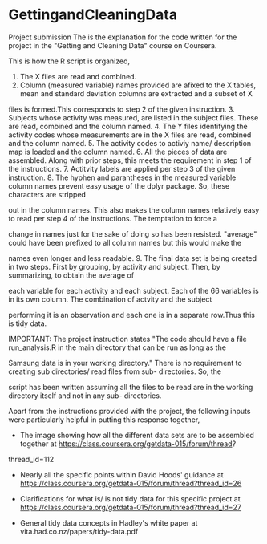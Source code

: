 # GettingandCleaningData
Project submission
The is the explanation for the code written for the project in the "Getting and Cleaning Data" course on Coursera. 

This is how the R script is organized,

1. The X files are read and combined.
2. Column (measured variable) names provided are afixed to the X tables, mean and standard deviation columns are extracted and a subset of X 

files is formed.This corresponds to step 2 of the given instruction.
3. Subjects whose activity was measured, are listed in the subject files. These are read, combined and the column named.
4. The Y files identifying the activity codes whose measurements are in the X files are read, combined and the column named.
5. The activity codes to activiy name/ description map is loaded and the column named. 
6. All the pieces of data are assembled. Along with prior steps, this meets the requirement in step 1 of the instructions.
7. Actitvity labels are applied per step 3 of the given instruction.
8. The hyphen and parantheses in the measured variable column names prevent easy usage of the dplyr package. So, these characters are stripped 

out in the column names. This also makes the column names relatively easy to read per step 4 of the instructions. The temptation to force a 

change in names just for the sake of doing so has been resisted. "average" could have been prefixed to all column names but this would make the 

names even longer and less readable.
9. The final data set is being created in two steps. First by grouping, by activity and subject. Then, by summarizing, to obtain the average of 

each variable for each activity and each subject. Each of the 66 variables is in its own column. The combination of actvity and the subject 

performing it is an observation and each one is in a separate row.Thus this is tidy data.

IMPORTANT: The project instruction states "The code should have a file run_analysis.R in the main directory that can be run as long as the 

Samsung data is in your working directory." There is no requirement to creating sub directories/ read files from sub- directories. So, the 

script has been written assuming all the files to be read are in the working directory itself and not in any sub- directories.

Apart from the instructions provided with the project, the following inputs were particularly helpful in putting this response together,

* The image showing how all the different data sets are to be assembled together at https://class.coursera.org/getdata-015/forum/thread?

thread_id=112

* Nearly all the specific points within David Hoods' guidance at https://class.coursera.org/getdata-015/forum/thread?thread_id=26

* Clarifications for what is/ is not tidy data for this specific project at https://class.coursera.org/getdata-015/forum/thread?thread_id=27

* General tidy data concepts in Hadley's white paper at vita.had.co.nz/papers/tidy-data.pdf

